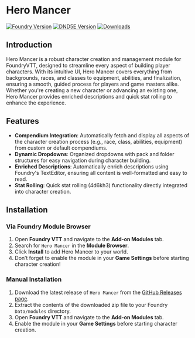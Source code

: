 # Hero Mancer

[![Foundry Version](https://img.shields.io/badge/Foundry-v12-informational)](https://foundryvtt.com/releases/12.331)
[![DND5E Version](https://img.shields.io/badge/D&D5E-3.3.1-orange)](https://github.com/foundryvtt/dnd5e/releases/tag/release-3.3.1)
[![Downloads](https://img.shields.io/github/downloads/Sayshal/hero-mancer/total)](https://github.com/Sayshal/hero-mancer)

## Introduction

Hero Mancer is a robust character creation and management module for FoundryVTT, designed to streamline every aspect of
building player characters. With its intuitive UI, Hero Mancer covers everything from backgrounds, races, and classes to
equipment, abilities, and finalization, ensuring a smooth, guided process for players and game masters alike. Whether
you're creating a new character or advancing an existing one, Hero Mancer provides enriched descriptions and quick stat
rolling to enhance the experience.

## Features

- **Compendium Integration**: Automatically fetch and display all aspects of the character creation process (e.g., race,
  class, abilities, equipment) from custom or default compendiums.
- **Dynamic Dropdowns**: Organized dropdowns with pack and folder structures for easy navigation during character
  building.
- **Enriched Descriptions**: Automatically enrich descriptions using Foundry's TextEditor, ensuring all content is
  well-formatted and easy to read.
- **Stat Rolling**: Quick stat rolling (4d6kh3) functionality directly integrated into character creation.

## Installation

### Via Foundry Module Browser

1. Open **Foundry VTT** and navigate to the **Add-on Modules** tab.
2. Search for `Hero Mancer` in the **Module Browser**.
3. Click **Install** to add Hero Mancer to your world.
4. Don’t forget to enable the module in your **Game Settings** before starting character creation!

### Manual Installation

1. Download the latest release of `Hero Mancer` from the
   [GitHub Releases page](https://github.com/Sayshal/hero-mancer/releases).
2. Extract the contents of the downloaded zip file to your Foundry `Data/modules` directory.
3. Open **Foundry VTT** and navigate to the **Add-on Modules** tab.
4. Enable the module in your **Game Settings** before starting character creation.
